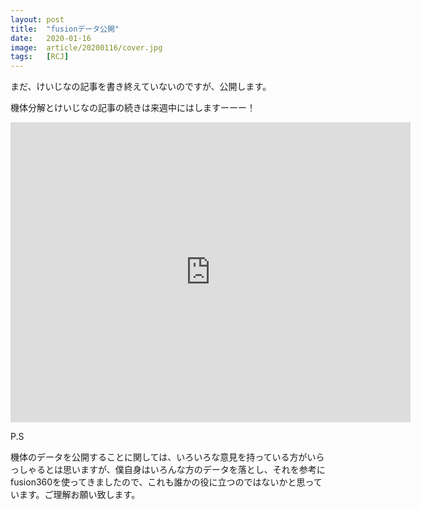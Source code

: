 ```yaml
---
layout: post
title:  "fusionデータ公開"
date:   2020-01-16
image:  article/20200116/cover.jpg
tags:   [RCJ]
---
```

まだ、けいじなの記事を書き終えていないのですが、公開します。

機体分解とけいじなの記事の続きは来週中にはしますーーー！

<iframe src="https://myhub.autodesk360.com/ue2a3cf60/shares/public/SH56a43QTfd62c1cd968630f5db6e79584ab?mode=embed" width="640" height="480" allowfullscreen="true" webkitallowfullscreen="true" mozallowfullscreen="true"  frameborder="0"></iframe>

P.S

機体のデータを公開することに関しては、いろいろな意見を持っている方がいらっしゃるとは思いますが、僕自身はいろんな方のデータを落とし、それを参考にfusion360を使ってきましたので、これも誰かの役に立つのではないかと思っています。ご理解お願い致します。
















[@konoe_akitoshi]: https://twitter.com/konoe_akitoshi